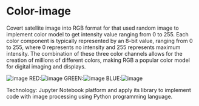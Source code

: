 # Color-image
Covert satellite image into RGB format for that used random image to implement color model to get intensity value ranging from 0 to 255.
Each color component is typically represented by an 8-bit value, ranging from 0 to 255, where 0 represents no intensity and 255 represents maximum intensity. The combination of these three color channels allows for the creation of millions of different colors, making RGB a popular color model for digital imaging and displays.

![image](https://github.com/Dikshita124/Color-image/assets/145219071/ab29341a-81cf-44af-9065-85db81b09027)
RED:![image](https://github.com/Dikshita124/Color-image/assets/145219071/f64f80b6-8252-4308-8add-c50d3b8535da)
GREEN:![image](https://github.com/Dikshita124/Color-image/assets/145219071/67ed9120-8ff6-4a79-b709-15da77787970)
BLUE:![image](https://github.com/Dikshita124/Color-image/assets/145219071/843d1e1c-1cfc-4674-9bb8-a1261a392b83)

Technology: Jupyter Notebook platform and apply its library to implement code with image processing using Python programming language.
